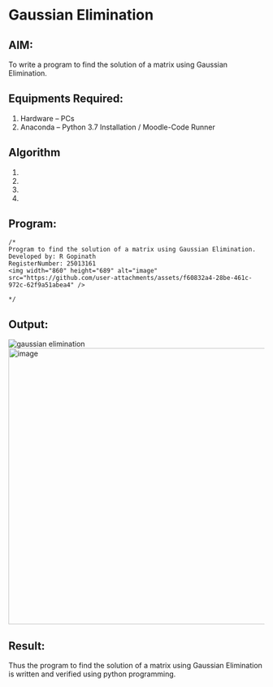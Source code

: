 # Gaussian Elimination

## AIM:
To write a program to find the solution of a matrix using Gaussian Elimination.

## Equipments Required:
1. Hardware – PCs
2. Anaconda – Python 3.7 Installation / Moodle-Code Runner

## Algorithm
1. 
2. 
3. 
4. 

## Program:
```
/*
Program to find the solution of a matrix using Gaussian Elimination.
Developed by: R Gopinath
RegisterNumber: 25013161
<img width="860" height="689" alt="image" src="https://github.com/user-attachments/assets/f60832a4-28be-461c-972c-62f9a51abea4" />

*/
```

## Output:
![gaussian elimination]()
<img width="818" height="543" alt="image" src="https://github.com/user-attachments/assets/0e63c7d1-dc1e-45c6-9ca0-9ac4e9563874" />


## Result:
Thus the program to find the solution of a matrix using Gaussian Elimination is written and verified using python programming.

